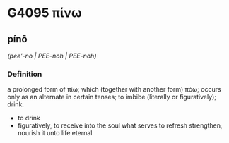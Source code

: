 # G4095 πίνω

## pínō

_(pee'-no | PEE-noh | PEE-noh)_

### Definition

a prolonged form of πίω; which (together with another form) πόω; occurs only as an alternate in certain tenses; to imbibe (literally or figuratively); drink.

- to drink
- figuratively, to receive into the soul what serves to refresh strengthen, nourish it unto life eternal

